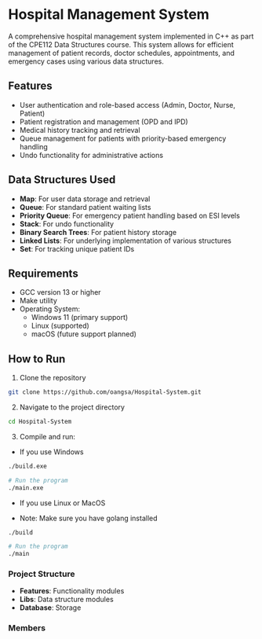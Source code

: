 # Hospital Management System

A comprehensive hospital management system implemented in C++ as part of the CPE112 Data Structures course. This system allows for efficient management of patient records, doctor schedules, appointments, and emergency cases using various data structures.

## Features

- User authentication and role-based access (Admin, Doctor, Nurse, Patient)
- Patient registration and management (OPD and IPD)
- Medical history tracking and retrieval
- Queue management for patients with priority-based emergency handling
- Undo functionality for administrative actions

## Data Structures Used

- **Map**: For user data storage and retrieval
- **Queue**: For standard patient waiting lists
- **Priority Queue**: For emergency patient handling based on ESI levels
- **Stack**: For undo functionality
- **Binary Search Trees**: For patient history storage
- **Linked Lists**: For underlying implementation of various structures
- **Set**: For tracking unique patient IDs

## Requirements

- GCC version 13 or higher
- Make utility
- Operating System:
  - Windows 11 (primary support)
  - Linux (supported)
  - macOS (future support planned)

## How to Run

1. Clone the repository

```bash
git clone https://github.com/oangsa/Hospital-System.git
```

2. Navigate to the project directory

```bash
cd Hospital-System
```

3. Compile and run:

- If you use Windows

```bash
./build.exe

# Run the program
./main.exe
```

- If you use Linux or MacOS

- Note: Make sure you have golang installed

```bash
./build

# Run the program
./main
```

### Project Structure

- **Features**: Functionality modules
- **Libs**: Data structure modules
- **Database**: Storage

### Members
